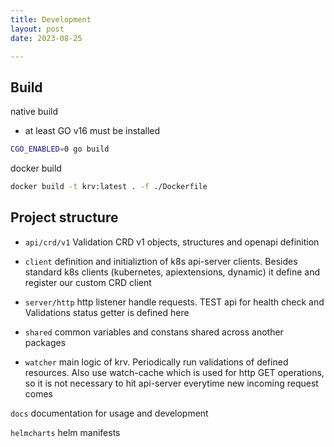 ```yaml
---
title: Development
layout: post
date: 2023-08-25

---
```


## Build

native build
- at least GO v16 must be installed

```bash
CGO_ENABLED=0 go build
```

docker build

```bash
docker build -t krv:latest . -f ./Dockerfile
```

## Project structure

- `api/crd/v1` Validation CRD v1 objects, structures and openapi definition

- `client` definition and initializtion of k8s api-server clients. Besides standard k8s clients (kubernetes, apiextensions, dynamic) it define and register our custom CRD client

- `server/http` http listener handle requests. TEST api for health check and Validations status getter is defined here

- `shared` common variables and constans shared across another packages

- `watcher` main logic of krv. Periodically run validations of defined resources. Also use  watch-cache which is used 
for http GET operations, so it is not necessary to hit api-server everytime new incoming request comes 

`docs` documentation for usage and development

`helmcharts` helm manifests

